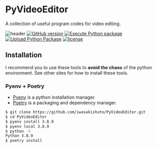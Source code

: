 # PyVideoEditor

A collection of useful program codes for video editing.

![header](https://iwasakishuto.github.io/PyVideoEditor/_images/header.png)
[![GitHub version](https://badge.fury.io/gh/iwasakishuto%2FPyVideoEditor.svg)](https://github.com/iwasakishuto/PyVideoEditor)
[![Execute Python package](https://github.com/iwasakishuto/PyVideoEditor/actions/workflows/execute_python_package.yml/badge.svg)](https://github.com/iwasakishuto/PyVideoEditor/actions/workflows/execute_python_package.yml)
[![Upload Python Package](https://github.com/iwasakishuto/PyVideoEditor/actions/workflows/upload_python_package.yml/badge.svg)](https://github.com/iwasakishuto/PyVideoEditor/actions/workflows/upload_python_package.yml)
[![license](https://img.shields.io/github/license/mashape/apistatus.svg?maxAge=2592000)](https://github.com/iwasakishuto/PyVideoEditor/blob/master/LICENSE)

## Installation

I recommend you to use these tools to **avoid the chaos** of the python environment. See other sites for how to install these tools.

### Pyenv + Poetry

- [Pyenv](https://github.com/pyenv/pyenv) is a python installation manager.
- [Poetry](https://python-poetry.org/) is a packaging and dependency manager.

```sh
$ git clone https://github.com/iwasakishuto/PyVideoEditor.git
$ cd PyVideoEditor
$ pyenv install 3.8.9
$ pyenv local 3.8.9
$ python -V
Python 3.8.9
$ poetry install
```
